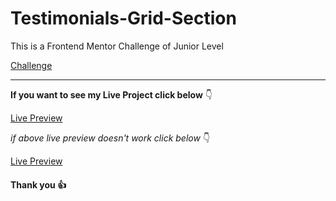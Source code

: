 # Testimonials-Grid-Section

This is a Frontend Mentor Challenge of Junior Level

[Challenge](https://www.frontendmentor.io/challenges/testimonials-grid-section-Nnw6J7Un7)

---

**If you want to see my Live Project click below** :point_down:

[Live Preview]()

_if above live preview doesn't work click below_ :point_down:

[Live Preview]()

#### Thank you :+1:
